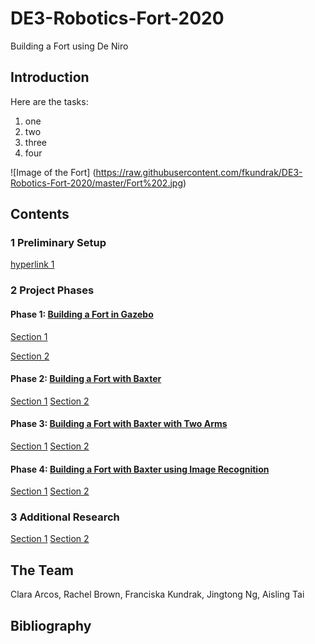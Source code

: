 # DE3-Robotics-Fort-2020
Building a Fort using De Niro
## Introduction 
Here are the tasks:
1. one
2. two
3. three
4. four

![Image of the Fort]
(https://raw.githubusercontent.com/fkundrak/DE3-Robotics-Fort-2020/master/Fort%202.jpg)

## Contents

### 1 Preliminary Setup
[hyperlink 1](http://google.com)

### 2 Project Phases

#### Phase 1: [Building a Fort in Gazebo](http://google.com)
[Section 1](http://google.com)

[Section 2](http://google.com)

#### Phase 2: [Building a Fort with Baxter](http://google.com)
[Section 1](http://google.com)
[Section 2](http://google.com)

#### Phase 3: [Building a Fort with Baxter with Two Arms](http://google.com)
[Section 1](http://google.com)
[Section 2](http://google.com)

#### Phase 4: [Building a Fort with Baxter using Image Recognition](http://google.com)
[Section 1](http://google.com)
[Section 2](http://google.com)

### 3 Additional Research
[Section 1](http://google.com)
[Section 2](http://google.com)

## The Team
Clara Arcos, Rachel Brown, Franciska Kundrak, Jingtong Ng, Aisling Tai

## Bibliography
